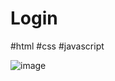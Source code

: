 # Login
#html #css #javascript



![image](https://user-images.githubusercontent.com/118134033/213006237-c952fb79-0dcd-47dc-b529-d62213d030a7.png)
